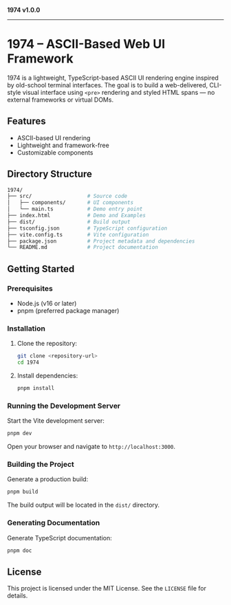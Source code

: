 **1974 v1.0.0**

***

# 1974 – ASCII-Based Web UI Framework

1974 is a lightweight, TypeScript-based ASCII UI rendering engine inspired by old-school terminal interfaces. The goal is to build a web-delivered, CLI-style visual interface using `<pre>` rendering and styled HTML spans — no external frameworks or virtual DOMs.

## Features

- ASCII-based UI rendering
- Lightweight and framework-free
- Customizable components

## Directory Structure

```bash
1974/
├── src/                  # Source code
│   ├── components/       # UI components
│   └── main.ts           # Demo entry point
├── index.html            # Demo and Examples
├── dist/                 # Build output
├── tsconfig.json         # TypeScript configuration
├── vite.config.ts        # Vite configuration
├── package.json          # Project metadata and dependencies
└── README.md             # Project documentation
```

## Getting Started

### Prerequisites

- Node.js (v16 or later)
- pnpm (preferred package manager)

### Installation

1. Clone the repository:

   ```bash
   git clone <repository-url>
   cd 1974
   ```

2. Install dependencies:

   ```bash
   pnpm install
   ```

### Running the Development Server
Start the Vite development server:
```bash
pnpm dev
```
Open your browser and navigate to `http://localhost:3000`.

### Building the Project
Generate a production build:
```bash
pnpm build
```
The build output will be located in the `dist/` directory.

### Generating Documentation
Generate TypeScript documentation:
```bash
pnpm doc
```

## License
This project is licensed under the MIT License. See the `LICENSE` file for details.
